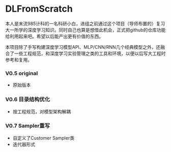 # DLFromScratch
本人是末流985计科的一名科研小白，进组之前通过这个项目（导师布置的）复习大一所学的深度学习知识。同时自己也算是想借此机会，正式把github的仓库功能给利用起来吧。希望以后能产出更有价值的东西。

本项目除了手写构建深度学习模型API、MLP/CNN/RNN几个经典模型之外，还融合了一些工程规范，和深度学习实验管理之类的工具和环境，以便以后写大工程时参考和复用。

### V0.5 original
- 原始版本

### V0.6 目录结构优化 
- 按工程规范，对模型架构解耦

### V0.7 Sampler重写 
- 自定义了Customer Sampler类
- 迭代器形式

